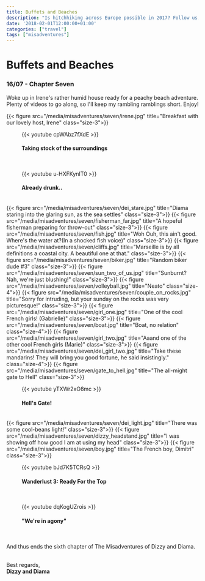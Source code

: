 ```yaml
---
title: Buffets and Beaches
description: "Is hitchhiking across Europe possible in 2017? Follow us, and find out!"
date: '2018-02-01T12:00:00+01:00'
categories: ["travel"]
tags: ["misadventures"]
---
```


# Buffets and Beaches
### 16/07 - Chapter Seven
Woke up in Irene's rather humid house ready for a peachy beach adventure. Plenty of videos to go along, so I'll keep my rambling ramblings short. Enjoy!


{{< figure src="/media/misadventures/seven/irene.jpg" title="Breakfast with our lovely host, Irene" class="size-3">}}
<figure class="size-3">
    {{< youtube cpWAbz7fXdE >}}
    <figcaption>
        <h4>Taking stock of the surroundings</h4>
    </figcaption>
</figure>
<br />
<figure class="size-3">
    {{< youtube u-HXFKynIT0 >}}
    <figcaption>
        <h4>Already drunk..</h4>
    </figcaption>
</figure>
<br />
{{< figure src="/media/misadventures/seven/dei_stare.jpg" title="Diama staring into the glaring sun, as the sea settles" class="size-3">}}
{{< figure src="/media/misadventures/seven/fisherman_far.jpg" title="A hopeful fisherman preparing for throw-out" class="size-3">}}
{{< figure src="/media/misadventures/seven/fish.jpg" title="Woh Ouh, this ain't good. Where's the water at?(In a shocked fish voice)" class="size-3">}}
{{< figure src="/media/misadventures/seven/cliffs.jpg" title="Marseille is by all definitions a coastal city. A beautiful one at that." class="size-3">}}
{{< figure src="/media/misadventures/seven/biker.jpg" title="Random biker dude #3" class="size-3">}}
{{< figure src="/media/misadventures/seven/sun_two_of_us.jpg" title="Sunburnt? Nah, we're just blushing!" class="size-3">}}
{{< figure src="/media/misadventures/seven/volleyball.jpg" title="Neato" class="size-4">}}
{{< figure src="/media/misadventures/seven/couple_on_rocks.jpg" title="Sorry for intruding, but your sunday on the rocks was very picturesque!" class="size-3">}}
{{< figure src="/media/misadventures/seven/girl_one.jpg" title="One of the cool French girls! (Gabrielle)" class="size-3">}}
{{< figure src="/media/misadventures/seven/boat.jpg" title="Boat, no relation" class="size-4">}}
{{< figure src="/media/misadventures/seven/girl_two.jpg" title="Aaand one of the other cool French girls (Marie)" class="size-3">}}
{{< figure src="/media/misadventures/seven/dei_girl_two.jpg" title="Take these mandarins! They will bring you good fortune, he said insistingly." class="size-4">}}
{{< figure src="/media/misadventures/seven/gate_to_hell.jpg" title="The all-might gate to Hell" class="size-3">}}
<figure class="size-3">
    {{< youtube yTXWr2xO8mc >}}
    <figcaption>
        <h4>Hell's Gate!</h4>
    </figcaption>
</figure>
<br />
{{< figure src="/media/misadventures/seven/dei_light.jpg" title="There was some cool-beans light!" class="size-3">}}
{{< figure src="/media/misadventures/seven/dizzy_headstand.jpg" title="I was showing off how good I am at using my head" class="size-3">}}
{{< figure src="/media/misadventures/seven/boy.jpg" title="The French boy, Dimitri" class="size-3">}}
<figure class="size-3">
    {{< youtube bJd7K5TCRsQ >}}
    <figcaption>
        <h4>Wanderlust 3: Ready For the Top</h4>
    </figcaption>
</figure>
<br />
<figure class="size-3">
    {{< youtube dqKogUZrois >}}
    <figcaption>
        <h4>"We're in agony"</h4>
    </figcaption>
</figure>
<br />



And thus ends the sixth chapter of The Misadventures of Dizzy and Diama. 
<br /><br />

Best regards,<br />**Dizzy and Diama**
